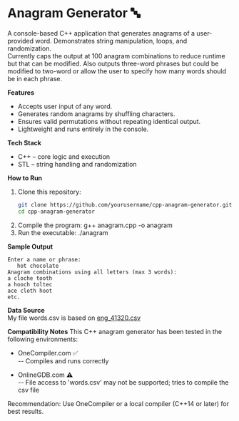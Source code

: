 # Anagram Generator 🔤  
A console-based C++ application that generates anagrams of a user-provided word. Demonstrates string manipulation, loops, and randomization.  
Currently caps the output at 100 anagram combinations to reduce runtime but that can be modified. Also outputs three-word phrases but could be modified to two-word or allow the user to specify how many words should be in each phrase.  
  
**Features**  
* Accepts user input of any word.  
* Generates random anagrams by shuffling characters.  
* Ensures valid permutations without repeating identical output.  
* Lightweight and runs entirely in the console.  
  

**Tech Stack**  
* C++ – core logic and execution  
* STL – string handling and randomization  
  

**How to Run**  
1. Clone this repository:  
   ```bash
   git clone https://github.com/yourusername/cpp-anagram-generator.git
   cd cpp-anagram-generator
2. Compile the program:
   g++ anagram.cpp -o anagram
3. Run the executable:
   ./anagram
  
**Sample Output**
```
Enter a name or phrase:
   hot chocolate
Anagram combinations using all letters (max 3 words):
a cloche tooth
a hooch toltec
ace cloth hoot
etc. 
```
  
**Data Source**  
My file words.csv is based on [eng_41320.csv](https://gist.github.com/diplodata/be26123b3f45a7ffab36426da2d2ee1f) 
  

**Compatibility Notes**
This C++ anagram generator has been tested in the following environments:  
  
* OneCompiler.com ✅  
-- Compiles and runs correctly  
  
* OnlineGDB.com ⚠️  
-- File access to 'words.csv' may not be supported; tries to compile the csv file  
  
Recommendation: Use OneCompiler or a local compiler (C++14 or later) for best results.  
